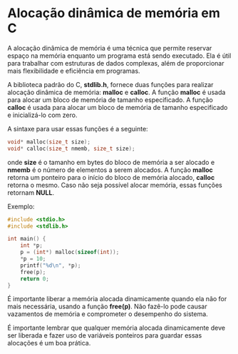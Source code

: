 # Alocação dinâmica de memória em C

A alocação dinâmica de memória é uma técnica que permite reservar espaço na memória enquanto um programa está sendo executado. Ela é útil para trabalhar com estruturas de dados complexas, além de proporcionar mais flexibilidade e eficiência em programas.

A biblioteca padrão do C, __stdlib.h__, fornece duas funções para realizar alocação dinâmica de memória: __malloc__ e __calloc__. A função __malloc__ é usada para alocar um bloco de memória de tamanho especificado. A função __calloc__ é usada para alocar um bloco de memória de tamanho especificado e inicializá-lo com zero.

A sintaxe para usar essas funções é a seguinte:
```c
void* malloc(size_t size);
void* calloc(size_t nmemb, size_t size);
```
onde __size__ é o tamanho em bytes do bloco de memória a ser alocado e __nmemb__ é o número de elementos a serem alocados. A função __malloc__ retorna um ponteiro para o início do bloco de memória alocado, __calloc__ retorna o mesmo. Caso não seja possível alocar memória, essas funções retornam __NULL__.

Exemplo:
```c
#include <stdio.h>
#include <stdlib.h>

int main() {
    int *p;
    p = (int*) malloc(sizeof(int));
    *p = 10;
    printf("%d\n", *p);
    free(p);
    return 0;
}
```

É importante liberar a memória alocada dinamicamente quando ela não for mais necessária, usando a função __free(p)__. Não fazê-lo pode causar vazamentos de memória e comprometer o desempenho do sistema.

É importante lembrar que qualquer memória alocada dinamicamente deve ser liberada e fazer uso de variáveis ponteiros para guardar essas alocações é um boa prática.
